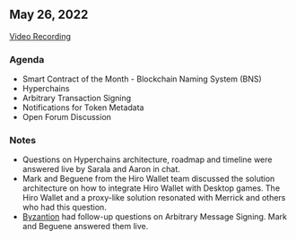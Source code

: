 ## May 26, 2022

[Video Recording](https://youtu.be/-dFC4Z32M5U)

### Agenda
- Smart Contract of the Month - Blockchain Naming System (BNS)
- Hyperchains
- Arbitrary Transaction Signing
- Notifications for Token Metadata
- Open Forum Discussion

### Notes
- Questions on Hyperchains architecture, roadmap and timeline were answered live by Sarala and Aaron in chat.
- Mark and Beguene from the Hiro Wallet team discussed the solution architecture on how to integrate Hiro Wallet with Desktop games. The Hiro Wallet and a proxy-like solution resonated with Merrick and others who had this question.
- [Byzantion](https://byzantion.xyz/) had follow-up questions on Arbitrary Message Signing. Mark and Beguene answered them live.
